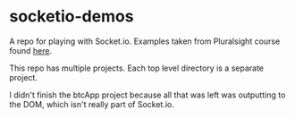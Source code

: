 # socketio-demos
A repo for playing with Socket.io. Examples taken from Pluralsight course found <a href="https://app.pluralsight.com/library/courses/socket-io-building-real-time-applications/table-of-contents">here</a>.

This repo has multiple projects. Each top level directory is a separate project.

I didn't finish the btcApp project because all that was left was outputting to the DOM, which isn't really part of Socket.io.